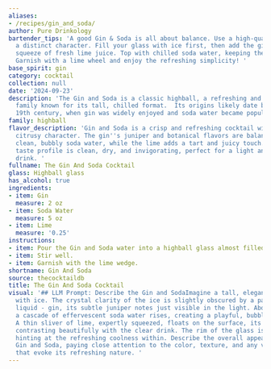 ```yaml
---
aliases:
- /recipes/gin_and_soda/
author: Pure Drinkology
bartender_tips: 'A good Gin & Soda is all about balance. Use a high-quality gin with
  a distinct character. Fill your glass with ice first, then add the gin and a good
  squeeze of fresh lime juice. Top with chilled soda water, keeping the bubbles lively.
  Garnish with a lime wheel and enjoy the refreshing simplicity! '
base_spirit: gin
category: cocktail
collection: null
date: '2024-09-23'
description: 'The Gin and Soda is a classic highball, a refreshing and simple cocktail
  family known for its tall, chilled format.  Its origins likely date back to the
  19th century, when gin was widely enjoyed and soda water became popular. '
family: highball
flavor_description: 'Gin and Soda is a crisp and refreshing cocktail with a bright,
  citrusy character. The gin''s juniper and botanical flavors are balanced by the
  clean, bubbly soda water, while the lime adds a tart and juicy touch. The overall
  taste profile is clean, dry, and invigorating, perfect for a light and refreshing
  drink. '
fullname: The Gin And Soda Cocktail
glass: Highball glass
has_alcohol: true
ingredients:
- item: Gin
  measure: 2 oz
- item: Soda Water
  measure: 5 oz
- item: Lime
  measure: '0.25'
instructions:
- item: Pour the Gin and Soda water into a highball glass almost filled with ice cubes.
- item: Stir well.
- item: Garnish with the lime wedge.
shortname: Gin And Soda
source: thecocktaildb
title: The Gin And Soda Cocktail
visual: '## LLM Prompt: Describe the Gin and SodaImagine a tall, elegant glass filled
  with ice. The crystal clarity of the ice is slightly obscured by a pale, shimmering
  liquid - gin, its subtle juniper notes just visible in the light. Above the gin,
  a cascade of effervescent soda water rises, creating a playful, bubbly texture.
  A thin sliver of lime, expertly squeezed, floats on the surface, its vibrant green
  contrasting beautifully with the clear drink. The rim of the glass is lightly frosted,
  hinting at the refreshing coolness within. Describe the overall appearance of this
  Gin and Soda, paying close attention to the color, texture, and any visual details
  that evoke its refreshing nature. '
---
```



